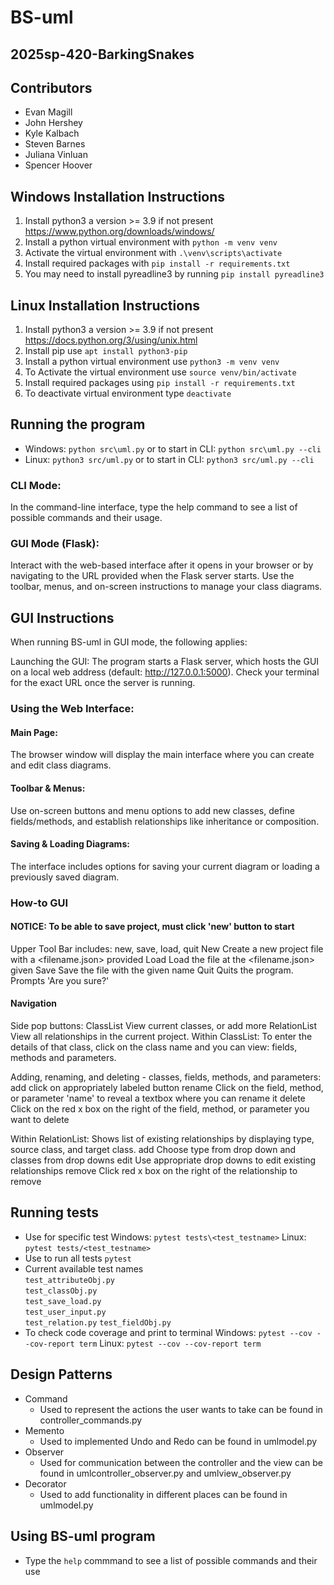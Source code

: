 # BS-uml
## 2025sp-420-BarkingSnakes 
## Contributors
- Evan Magill
- John Hershey
- Kyle Kalbach
- Steven Barnes
- Juliana Vinluan
- Spencer Hoover

## Windows Installation Instructions
1. Install python3 a version >= 3.9 if not present https://www.python.org/downloads/windows/
2. Install a python virtual environment with `python -m venv venv`
3. Activate the virtual environment with `.\venv\scripts\activate`
4. Install required packages with `pip install -r requirements.txt`
5. You may need to install pyreadline3 by running `pip install pyreadline3`

## Linux Installation Instructions
1. Install python3 a version >= 3.9 if not present https://docs.python.org/3/using/unix.html
2. Install pip use `apt install python3-pip`
3. Install a python virtual environment use `python3 -m venv venv`
4. To Activate the virtual environment use `source venv/bin/activate`
5. Install required packages using `pip install -r requirements.txt`
6. To deactivate virtual environment type `deactivate`

## Running the program
- Windows: `python src\uml.py`
      or to start in CLI: `python src\uml.py --cli`
- Linux: `python3 src/uml.py`
      or to start in CLI: `python3 src/uml.py --cli`
### CLI Mode:
In the command-line interface, type the help command to see a list of possible commands and their usage.

### GUI Mode (Flask):
Interact with the web-based interface after it opens in your browser or by navigating to the URL provided when the Flask server starts. Use the toolbar, menus, and on-screen instructions to manage your class diagrams.

## GUI Instructions
When running BS-uml in GUI mode, the following applies:

Launching the GUI:
The program starts a Flask server, which hosts the GUI on a local web address (default: http://127.0.0.1:5000). Check your terminal for the exact URL once the server is running.

### Using the Web Interface:
#### Main Page:
The browser window will display the main interface where you can create and edit class diagrams.
#### Toolbar & Menus:
Use on-screen buttons and menu options to add new classes, define fields/methods, and establish relationships like inheritance or composition.
#### Saving & Loading Diagrams:
The interface includes options for saving your current diagram or loading a previously saved diagram.

### How-to GUI
#### NOTICE: To be able to save project, must click 'new' button to start
Upper Tool Bar includes: new, save, load, quit
New
    Create a new project file with a <filename.json> provided 
Load
    Load the file at the <filename.json> given
Save
    Save the file with the given name
Quit
    Quits the program. Prompts 'Are you sure?'

#### Navigation
Side pop buttons:
ClassList
    View current classes, or add more
RelationList
    View all relationships in the current project.
Within ClassList:
To enter the details of that class, click on the class name and you can view: fields, methods and parameters. 

Adding, renaming, and deleting - classes, fields, methods, and parameters:
      add
            click on appropriately labeled button
      rename
            Click on the field, method, or parameter 'name' to reveal a textbox where you can rename it
      delete
            Click on the red x box on the right of the field, method, or parameter you want to delete

Within RelationList:
Shows list of existing relationships by displaying type, source class, and target class.
      add
            Choose type from drop down and classes from drop downs
      edit
            Use appropriate drop downs to edit existing relationships
      remove
            Click red x box on the right of the relationship to remove
            

## Running tests
- Use for specific test 
   Windows: `pytest tests\<test_testname>` 
   Linux: `pytest tests/<test_testname>`
- Use to run all tests `pytest`
- Current available test names  
  `test_attributeObj.py`  
  `test_classObj.py`  
  `test_save_load.py`  
  `test_user_input.py`  
  `test_relation.py`
  `test_fieldObj.py`
- To check code coverage and print to terminal
   Windows: `pytest --cov --cov-report term`
   Linux: `pytest --cov --cov-report term`

## Design Patterns 
- Command
    - Used to represent the actions the user wants to take can be found in controller_commands.py
- Memento
    - Used to implemented Undo and Redo can be found in umlmodel.py
- Observer
    - Used for communication between the controller and the view can be found in umlcontroller_observer.py and umlview_observer.py
- Decorator
    - Used to add functionality in different places can be found in umlmodel.py

## Using BS-uml program
- Type the `help` commmand to see a list of possible commands and their use
